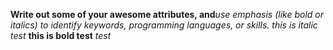 **Write out some of your awesome attributes, and***use emphasis (like bold or italics) to identify keywords, programming languages, or skills.* 
_this is italic test_
**this is bold test**
*test*

